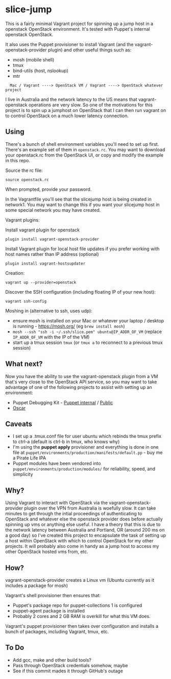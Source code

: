 # slice-jump

This is a fairly minimal Vagrant project for spinning up a jump host in a openstack OpenStack environment. It's tested with Puppet's internal openstack OpenStack.

It also uses the Puppet provisioner to install Vagrant (and the vagrant-openstack-provider plugin) and other useful things such as:
- mosh (mobile shell)
- tmux
- bind-utils (host, nslookup)
- mtr

```
  Mac / Vagrant ----> OpenStack VM / Vagrant ----> OpenStack whatever project
```

I live in Australia and the network latency to the US means that vagrant-openstack operations are very slow. So one of the motivations for this project is to spin up a jumphost on OpenStack that I can then run vagrant on to control OpenStack on a much lower latency connection.

## Using

There's a bunch of shell environment variables you'll need to set up first. There's an example set of them in `openstack.rc`. You may want to download your openstack.rc from the OpenStack UI, or copy and modify the example in this repo.

Source the rc file:

```
source openstack.rc
```

When prompted, provide your password.

In the Vagrantfile you'll see that the slicejump host is being created in network1. You may want to change this if you want your slicejump host in some special network you may have created.

Vagrant plugins:

Install vagrant plugin for openstack 

```
plugin install vagrant-openstack-provider
```

Install Vagrant plugin for local host file updates if you prefer working with host names rather than IP address (optional)

```
plugin install vagrant-hostsupdater
```

Creation:

```
vagrant up --provider=openstack
```

Discover the SSH configuration (including floating IP of your new host):

```
vagrant ssh-config
```

Moshing in (alternative to ssh, uses udp):
- ensure mosh is installed on your Mac or whatever your laptop / desktop is running - https://mosh.org/ (eg `brew install mosh`)
- `mosh --ssh "ssh -i ~/.ssh/slice.pem" ubuntu@IP_ADDR_OF_VM` (replace `IP_ADDR_OF_VM` with the IP of the VM)
- start up a tmux session `tmux` (or `tmux a` to reconnect to a previous tmux session)

## What next?

Now you have the ability to use the vagrant-openstack plugin from a VM that's very close to the OpenStack API service, so you may want to take advantage of one of the following projects to assist with setting up an environment:

- Puppet Debugging Kit - [Puppet internal](https://github.com/puppetlabs/puppet-debugging-kit) / [Public](https://github.com/sharpie/puppet-debugging-kit)
- [Oscar](https://github.com/oscar-stack/oscar)

## Caveats

- I set up a .tmux.conf file for user ubuntu which rebinds the tmux prefix to ctrl-a (default is ctrl-b in tmux, who knows why)
- I'm using the **puppet apply** provisioner and everything is done in one file at `puppet/environments/production/manifests/default.pp` - buy me a Pirate Life IPA
- Puppet modules have been vendored into `puppet/environments/production/modules/` for reliability, speed, and simplicity

## Why?

Using Vagrant to interact with OpenStack via the vagrant-openstack-provider plugin over the VPN
from Australia is woefully slow. It can take minutes to get through the intial proceedings of
authenticating to OpenStack and whatever else the openstack provider does before actually spinning
up vms or anything else useful. I have a theory that this is due to the network latency between
Australia and Portland, OR (around 200 ms on a good day) so I've created this project to encapsulate
the task of setting up a host within OpenStack with which to control OpenStack for my other projects.
It will probably also come in handy as a jump host to access my other OpenStack hosted vms from, etc.

## How?

vagrant-openstack-provider creates a Linux vm (Ubuntu currently as it includes a package for mosh)

Vagrant's shell provisioner then ensures that:
- Puppet's package repo for puppet-collections 1 is configured
- puppet-agent package is installed
- Probably 2 cores and 2 GB RAM is overkill for what this VM does.

Vagrant's puppet provisioner then takes over configuration and installs a bunch of packages, including Vagrant, tmux, etc.

## To Do

- Add gcc, make and other build tools?
- Pass through OpenStack credentials somehow, maybe
- See if this commit mades it through GitHub's outage

